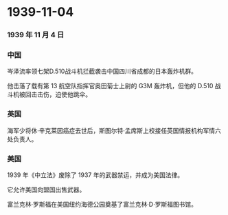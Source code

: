 # 1939-11-04

### 1939 年 11 月 4 日

### 中国

岑泽流率领七架D.510战斗机拦截袭击中国四川省成都的日本轰炸机群。

他击落了载有第 13 航空队指挥官奥田菊士上尉的 G3M 轰炸机，但他的 D.510
战斗机被回击击伤，迫使他跳伞。

### 英国

海军少将休·辛克莱因癌症去世后，斯图尔特·孟席斯上校接任英国情报机构军情六处负责人。

### 美国

1939 年《中立法》废除了 1937 年的武器禁运，并成为美国法律。

它允许美国向盟国出售武器。

富兰克林·罗斯福在美国纽约海德公园奠基了富兰克林·D·罗斯福图书馆。